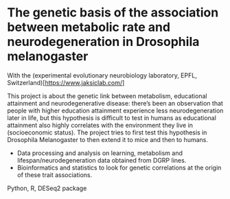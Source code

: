 # The genetic basis of the association between metabolic rate and neurodegeneration in Drosophila melanogaster

With the (experimental evolutionary neurobiology laboratory, EPFL, Switzerland)[https://www.jaksiclab.com/]

This project is about the genetic link between metabolism, educational attainment and neurodegenerative disease: there’s been an observation that people with higher education attainment experience less neurodegeneration later in life, but this hypothesis is difficult to test in humans as educational attainment also highly correlates with the environment they live in (socioeconomic status). The project tries to first test this hypothesis in Drosophila Melanogaster to then extend it to mice and then to humans.

- Data processing and analysis on learning, metabolism and lifespan/neurodegeneration data obtained from DGRP lines. 
- Bioinformatics and statistics to look for genetic correlations at the origin of these trait associations.

Python, R, DESeq2 package
